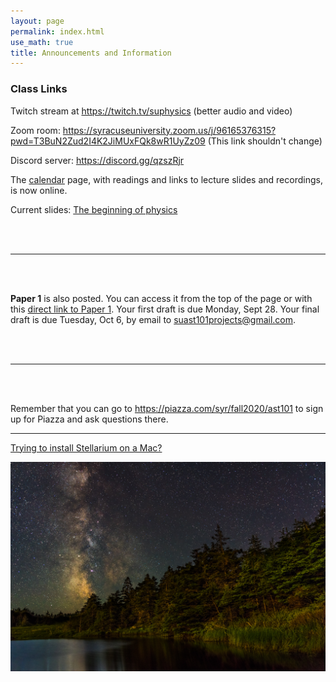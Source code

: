 ```yaml
---
layout: page 
permalink: index.html
use_math: true 
title: Announcements and Information
---
```


### Class Links

Twitch stream at <https://twitch.tv/suphysics> (better audio and video)

Zoom room: <https://syracuseuniversity.zoom.us/j/96165376315?pwd=T3BuN2Zud2I4K2JiMUxFQk8wR1UyZz09> (This link shouldn't change)

Discord server: <https://discord.gg/qzszRjr>	

The <a href="calendar.html">calendar</a> page, with readings and links to lecture slides and recordings, is now online.

Current slides: [The beginning of physics](slides/lecture12.pdf)

<br><br>

---

<br><br>


**Paper 1** is also posted. You can access it from the top of the page or with this <a href="paper1.html">direct link to Paper 1</a>.
Your first draft is due Monday, Sept 28. Your final draft is due Tuesday, Oct 6, by email to <suast101projects@gmail.com>.

<br><br>

---

<br><br>

Remember that you can go to <https://piazza.com/syr/fall2020/ast101> to sign up for Piazza and ask questions there.

---

<a href="stellarium-mac.html">Trying to install Stellarium on a Mac?</a>

<center> <img src="darkened-milky-way.jpg">
<br>
